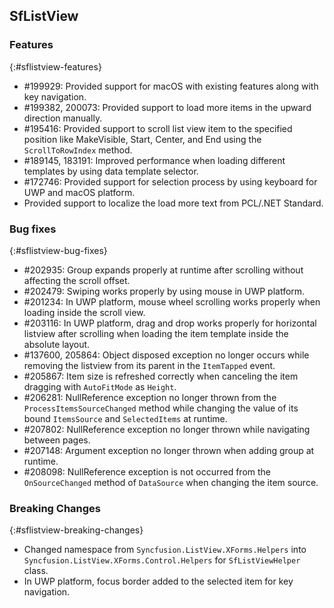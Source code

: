 ## SfListView

### Features
{:#sflistview-features}
* \#199929: Provided support for macOS with existing features along with key navigation.
* \#199382, 200073: Provided support to load more items in the upward direction manually.
* \#195416: Provided support to scroll list view item to the specified position like MakeVisible, Start, Center, and End using the `ScrollToRowIndex` method.
* \#189145, 183191: Improved performance when loading different templates by using data template selector.
* \#172746: Provided support for selection process by using keyboard for UWP and macOS platform.
* Provided support to localize the load more text from PCL/.NET Standard.

### Bug fixes
{:#sflistview-bug-fixes} 

* \#202935: Group expands properly at runtime after scrolling without affecting the scroll offset.
* \#202479: Swiping works properly by using mouse in UWP platform.
* \#201234: In UWP platform, mouse wheel scrolling works properly when loading inside the scroll view.
* \#203116: In UWP platform, drag and drop works properly for horizontal listview after scrolling when loading the item template inside the absolute layout.
* \#137600, 205864: Object disposed exception no longer occurs while removing the listview from its parent in the `ItemTapped` event.
* \#205867: Item size is refreshed correctly when canceling the item dragging with `AutoFitMode` as `Height`.
* \#206281: NullReference exception no longer thrown from the `ProcessItemsSourceChanged` method while changing the value of its bound `ItemsSource` and `SelectedItems` at runtime.
* \#207802: NullReference exception no longer thrown while navigating between pages.
* \#207148: Argument exception no longer thrown when adding group at runtime.
* \#208098: NullReference exception is not occurred from the `OnSourceChanged` method of `DataSource` when changing the item source.

### Breaking Changes
{:#sflistview-breaking-changes}

* Changed namespace from `Syncfusion.ListView.XForms.Helpers` into `Syncfusion.ListView.XForms.Control.Helpers` for `SfListViewHelper` class.
* In UWP platform, focus border added to the selected item for key navigation.